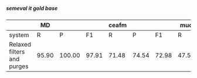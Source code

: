 ##### semeval it gold base

|  | MD |  |  | ceafm |  |  | muc |  |  | bcub |  |  | blanc |  |  | conll | | |
| --- | --- | --- | --- | --- | --- | --- | --- | --- | --- | --- | --- | --- | --- | --- | --- | --- | --- | --- |
| system | R | P | F1 | R | P | F1 | R | P | F1 | R | P | F1 | R | P | F1 | R | P | F1 |
| Relaxed filters and purges | 95.90 | 100.00 | 97.91 | 71.48 | 74.54 | 72.98 | 47.59 | 56.16 | 51.52 | 75.55 | 86.71 | 80.74 | 52.75 | 75.66 | 58.48 | 64.87 | 72.47 | 68.41 |

